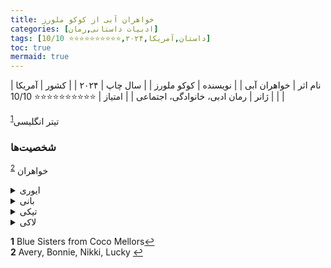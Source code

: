 ```yaml
---
title: خواهران آبی از کوکو ملورز
categories: [ادبیات داستانی,رمان]
tags: [داستان,آمریکا,۲۰۲۴,⭐⭐⭐⭐⭐⭐⭐⭐⭐⭐ 10/10]
toc: true
mermaid: true
---
```


| نام اثر | خواهران آبی |
| نویسنده | کوکو ملورز |
| سال چاپ | ۲۰۲۴ |
| کشور | آمریکا  |
| ژانر | رمان ادبی، خانوادگی، اجتماعی  |
| امتیاز | ⭐⭐⭐⭐⭐⭐⭐⭐⭐⭐ 10/10  |

تیتر انگلیسی<sup id="a1">[1](#f1)</sup>


### شخصیت‌ها

خواهران
<sup id="a2">[2](#f2)</sup>
<details>
  <summary>ایوری</summary>
</details>
<details>
  <summary>بانی</summary>
</details>
<details>
  <summary>تیکی</summary>
</details>
<details>
  <summary>لاکی</summary>
</details>


<b id="f1">1</b> <span class="footnote">Blue Sisters from Coco Mellors</span>[↩](#a1)
<br><b id="f2">2</b> <span class="footnote">Avery, Bonnie, Nikki, Lucky</span> [↩](#a2)
